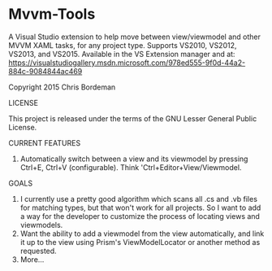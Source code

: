 # Mvvm-Tools

A Visual Studio extension to help move between view/viewmodel and other MVVM XAML tasks, for any project type.  Supports VS2010, VS2012, VS2013, and VS2015.  Available in the VS Extension manager and at: https://visualstudiogallery.msdn.microsoft.com/978ed555-9f0d-44a2-884c-9084844ac469

Copyright 2015 Chris Bordeman

LICENSE

This project is released under the terms of the GNU Lesser General Public License.

CURRENT FEATURES

1.  Automatically switch between a view and its viewmodel by pressing Ctrl+E, Ctrl+V (configurable). Think 'Ctrl+Editor+View/Viewmodel.

GOALS

1.  I currently use a pretty good algorithm which scans all .cs and .vb files for matching types, but that won't work for all projects. So I want to add a way for the developer to customize the process of locating views and viewmodels.
2.  Want the ability to add a viewmodel from the view automatically, and link it up to the view using Prism's ViewModelLocator or another method as requested.
3.  More...
